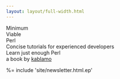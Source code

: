 ```yaml
---
layout: layout/full-width.html
---
```


<div class="title-page">
  <div id="title1">Minimum</div>
  <div id="title2">Viable</div>
  <div id="title3">Perl</div>
  
  <div id="subtitle2">Concise tutorials for experienced developers</div>
  <div id="subtitle1">Learn just enough Perl</div>
  <div id="subtitle3">a book by <a href="http://blog.kablamo.org">kablamo</a></div>
</div>

%= include 'site/newsletter.html.ep'
